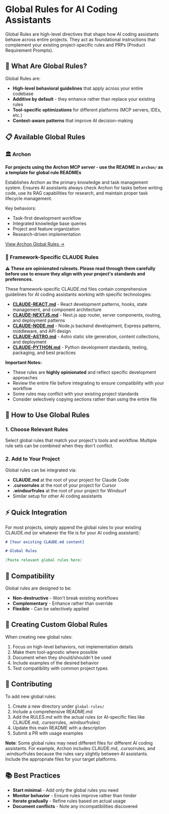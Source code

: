 # Global Rules for AI Coding Assistants

Global Rules are high-level directives that shape how AI coding assistants behave across entire projects. They act as foundational instructions that complement your existing project-specific rules and PRPs (Product Requirement Prompts).

## 🎯 What Are Global Rules?

Global Rules are:

- **High-level behavioral guidelines** that apply across your entire codebase
- **Additive by default** - they enhance rather than replace your existing rules
- **Tool-specific optimizations** for different platforms (MCP servers, IDEs, etc.)
- **Context-aware patterns** that improve AI decision-making

## 📋 Available Global Rules

### 🏛️ Archon

**For projects using the Archon MCP server - use the README in `archon/` as a template for global rule READMEs**

Establishes Archon as the primary knowledge and task management system. Ensures AI assistants always check Archon for tasks before writing code, use its RAG capabilities for research, and maintain proper task lifecycle management.

Key behaviors:

- Task-first development workflow
- Integrated knowledge base queries
- Project and feature organization
- Research-driven implementation

[View Archon Global Rules →](./archon/README.md)

### 🎨 Framework-Specific CLAUDE Rules

**⚠️ These are opinionated rulesets. Please read through them carefully before use to ensure they align with your project's standards and preferences.**

These framework-specific CLAUDE.md files contain comprehensive guidelines for AI coding assistants working with specific technologies:

- **[CLAUDE-REACT.md](.claude-md-files//CLAUDE-REACT.md)** - React development patterns, hooks, state management, and component architecture
- **[CLAUDE-NEXTJS.md](.claude-md-files//CLAUDE-NEXTJS.md)** - Next.js app router, server components, routing, and deployment patterns
- **[CLAUDE-NODE.md](.claude-md-files//CLAUDE-NODE.md)** - Node.js backend development, Express patterns, middleware, and API design
- **[CLAUDE-ASTRO.md](.claude-md-files//CLAUDE-ASTRO.md)** - Astro static site generation, content collections, and deployment
- **[CLAUDE-PYTHON.md](./claude-md-files/CLAUDE-PYTHON.md)** - Python development standards, testing, packaging, and best practices

**Important Notes:**

- These rules are **highly opinionated** and reflect specific development approaches
- Review the entire file before integrating to ensure compatibility with your workflow
- Some rules may conflict with your existing project standards
- Consider selectively copying sections rather than using the entire file

## 🚀 How to Use Global Rules

### 1. Choose Relevant Rules

Select global rules that match your project's tools and workflow. Multiple rule sets can be combined when they don't conflict.

### 2. Add to Your Project

Global rules can be integrated via:

- **CLAUDE.md** at the root of your project for Claude Code
- **.cursorrules** at the root of your project for Cursor
- **.windsurfrules** at the root of your project for Windsurf
- Similar setup for other AI coding assistants

## ⚡ Quick Integration

For most projects, simply append the global rules to your existing CLAUDE.md (or whatever the file is for your AI coding assistant):

```markdown
# [Your existing CLAUDE.md content]

# Global Rules

[Paste relevant global rules here]
```

## 🔄 Compatibility

Global rules are designed to be:

- **Non-destructive** - Won't break existing workflows
- **Complementary** - Enhance rather than override
- **Flexible** - Can be selectively applied

## 📝 Creating Custom Global Rules

When creating new global rules:

1. Focus on high-level behaviors, not implementation details
2. Make them tool-agnostic where possible
3. Document when they should/shouldn't be used
4. Include examples of the desired behavior
5. Test compatibility with common project types

## 🤝 Contributing

To add new global rules:

1. Create a new directory under `global-rules/`
2. Include a comprehensive README.md
3. Add the RULES.md with the actual rules (or AI-specific files like CLAUDE.md, .cursorrules, .windsurfrules)
4. Update this main README with a description
5. Submit a PR with usage examples

**Note**: Some global rules may need different files for different AI coding assistants. For example, Archon includes CLAUDE.md, .cursorrules, and .windsurfrules because the rules vary slightly between AI assistants. Include the appropriate files for your target platforms.

## 📚 Best Practices

- **Start minimal** - Add only the global rules you need
- **Monitor behavior** - Ensure rules improve rather than hinder
- **Iterate gradually** - Refine rules based on actual usage
- **Document conflicts** - Note any incompatibilities discovered
